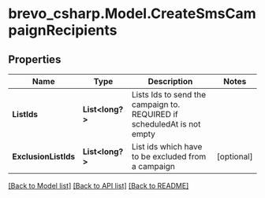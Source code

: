 # brevo_csharp.Model.CreateSmsCampaignRecipients
## Properties

Name | Type | Description | Notes
------------ | ------------- | ------------- | -------------
**ListIds** | **List&lt;long?&gt;** | Lists Ids to send the campaign to. REQUIRED if scheduledAt is not empty | 
**ExclusionListIds** | **List&lt;long?&gt;** | List ids which have to be excluded from a campaign | [optional] 

[[Back to Model list]](../README.md#documentation-for-models) [[Back to API list]](../README.md#documentation-for-api-endpoints) [[Back to README]](../README.md)

